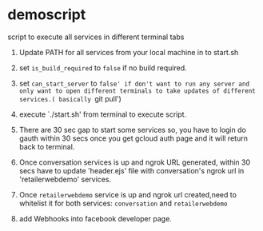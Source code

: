 # demoscript
script to execute all services in different terminal tabs

1. Update PATH for all services from your local machine in to start.sh
2. set `is_build_required` to `false` if no build required.
3. set `can_start_server` to `false' if don't want to run any server and only want to open different terminals to take updates of different services.( basically `git pull')
4. execute `./start.sh' from terminal to execute script.


5. There are 30 sec gap to start some services so, you have to login do gauth within 30 secs once you get gcloud auth page and it will return back to terminal.
6. Once conversation services is up and ngrok URL generated, within 30 secs have to update 'header.ejs' file with conversation's ngrok url in 'retailerwebdemo' services.

7. Once `retailerwebdemo` service is up and ngrok url created,need to whitelist it for both services: `conversation` and `retailerwebdemo`
8. add Webhooks into facebook developer page.
